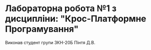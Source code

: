 # Лабораторна робота №1 з дисципліни: "Крос-Платформне Програмування"
Виконав студент групи 3КН-20Б Пінтя Д.В.
